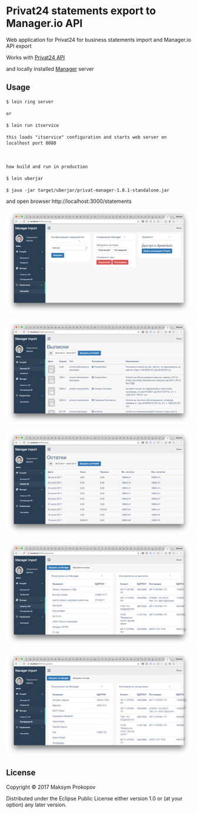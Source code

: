 # Privat24 statements export to Manager.io API

Web application for Privat24 for business statements import and Manager.io API export


Works with [Privat24 API](https://link.privatbank.ua/console/wiki)

and locally installed [Manager](https://www.manager.io) server

## Usage

    $ lein ring server

    or
    
    $ lein run itservice
    
    this loads "itservice" configuration and starts web server on localhost port 8080
    
   

    how build and run in production

    $ lein uberjar 
    
    $ java -jar target/uberjar/privat-manager-1.0.1-standalone.jar

and open browser http://localhost:3000/statements


![Screenshot 1](/doc/shot1.png?raw=true "Screenshot 1")


![Screenshot 2](/doc/shot2.png?raw=true "Screenshot 2")


![Screenshot 3](/doc/shot3.png?raw=true "Screenshot 3")


![Screenshot 4](/doc/shot4.png?raw=true "Screenshot 4")


![Screenshot 5](/doc/shot5.png?raw=true "Screenshot 5")
## License

Copyright © 2017 Maksym Prokopov

Distributed under the Eclipse Public License either version 1.0 or (at
your option) any later version.

